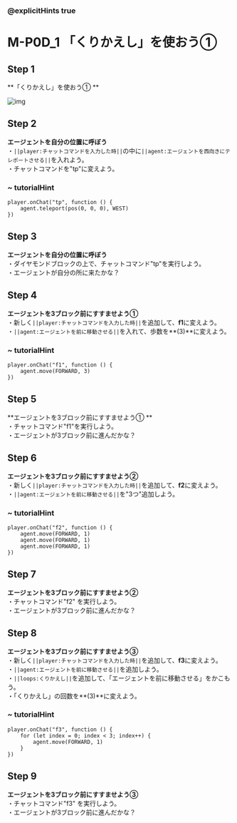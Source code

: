 ### @explicitHints true

# M-P0D_1 「くりかえし」を使おう① 

## Step 1		 	
**「くりかえし」を使おう① **

![img](https://teck89.xsrv.jp/tech89/course/minecraft_EE/img/M-P0D_1.png)

## Step 2		 	
**エージェントを自分の位置に呼ぼう**  
・``||player:チャットコマンドを入力した時||``の中に``||agent:エージェントを西向きにテレポートさせる||``を入れよう。  
・チャットコマンドを"tp"に変えよう。

### ~ tutorialHint
```blocks
player.onChat("tp", function () {
    agent.teleport(pos(0, 0, 0), WEST)
})
```

## Step 3		 	
**エージェントを自分の位置に呼ぼう**  
・ダイヤモンドブロックの上で、チャットコマンド"tp"を実行しよう。  
・エージェントが自分の所に来たかな？

## Step 4		 	
**エージェントを3ブロック前にすすませよう①**  
・新しく``||player:チャットコマンドを入力した時||``を追加して、**f1**に変えよう。  
・``||agent:エージェントを前に移動させる||``を入れて、歩数を**(3)**に変えよう。

### ~ tutorialHint
```blocks
player.onChat("f1", function () {
    agent.move(FORWARD, 3)
})
```

## Step 5		 	
**エージェントを3ブロック前にすすませよう① **  
・チャットコマンド"f1"を実行しよう。  
・エージェントが3ブロック前に進んだかな？

## Step 6		 	
**エージェントを3ブロック前にすすませよう②**  
・新しく``||player:チャットコマンドを入力した時||``を追加して、**f2**に変えよう。  
・``||agent:エージェントを前に移動させる||``を"3つ"追加しよう。

### ~ tutorialHint
```blocks
player.onChat("f2", function () {
    agent.move(FORWARD, 1)
    agent.move(FORWARD, 1)
    agent.move(FORWARD, 1)
})
```

## Step 7		 	
**エージェントを3ブロック前にすすませよう②**  
・チャットコマンド"f2" を実行しよう。  
・エージェントが3ブロック前に進んだかな？

## Step 8		 	
**エージェントを3ブロック前にすすませよう③**  
・新しく``||player:チャットコマンドを入力した時||``を追加して、**f3**に変えよう。  
・``||agent:エージェントを前に移動させる||``を追加しよう。  
・``||loops:くりかえし||``を追加して、「エージェントを前に移動させる」をかこもう。  
・「くりかえし」の回数を**(3)**に変えよう。

### ~ tutorialHint
```blocks
player.onChat("f3", function () {
    for (let index = 0; index < 3; index++) {
        agent.move(FORWARD, 1)
    }
})
```

## Step 9		 	
**エージェントを3ブロック前にすすませよう③**  
・チャットコマンド"f3" を実行しよう。  
・エージェントが3ブロック前に進んだかな？
